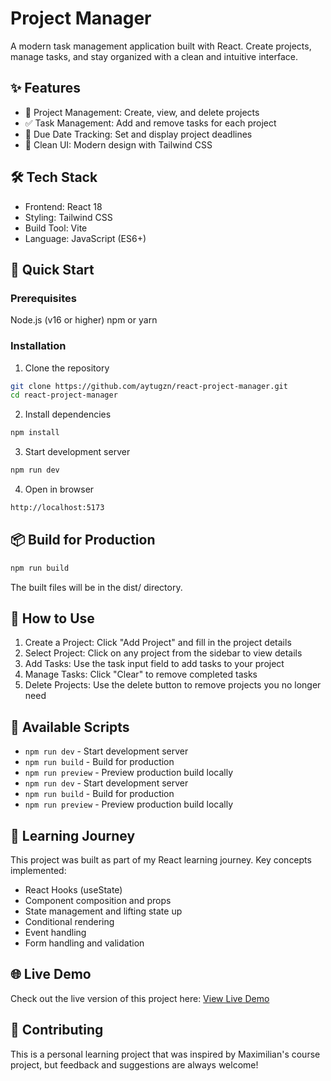 # Project Manager

A modern task management application built with React. Create projects, manage tasks, and stay organized with a clean and intuitive interface.

## ✨ Features

- 📝 Project Management: Create, view, and delete projects
- ✅ Task Management: Add and remove tasks for each project
- 📅 Due Date Tracking: Set and display project deadlines
- 🎨 Clean UI: Modern design with Tailwind CSS

## 🛠️ Tech Stack

- Frontend: React 18
- Styling: Tailwind CSS
- Build Tool: Vite
- Language: JavaScript (ES6+)

## 🚀 Quick Start

### Prerequisites

Node.js (v16 or higher)
npm or yarn

### Installation

1. Clone the repository

```bash
git clone https://github.com/aytugzn/react-project-manager.git
cd react-project-manager
```

2. Install dependencies

```bash
npm install
```

3. Start development server

```bash
npm run dev
```

4. Open in browser

```bash
http://localhost:5173
```

## 📦 Build for Production

```bash
npm run build
```

The built files will be in the dist/ directory.

## 🎯 How to Use

1. Create a Project: Click "Add Project" and fill in the project details
2. Select Project: Click on any project from the sidebar to view details
3. Add Tasks: Use the task input field to add tasks to your project
4. Manage Tasks: Click "Clear" to remove completed tasks
5. Delete Projects: Use the delete button to remove projects you no longer need

## 🔧 Available Scripts

- `npm run dev` - Start development server
- `npm run build` - Build for production
- `npm run preview` - Preview production build locally
- `npm run dev` - Start development server
- `npm run build` - Build for production
- `npm run preview` - Preview production build locally

## 📝 Learning Journey

This project was built as part of my React learning journey. Key concepts implemented:

- React Hooks (useState)
- Component composition and props
- State management and lifting state up
- Conditional rendering
- Event handling
- Form handling and validation

## 🌐 Live Demo

Check out the live version of this project here: [View Live Demo](https://react-project-manager-kljpicjhn-aytugzns-projects.vercel.app/)

## 🤝 Contributing

This is a personal learning project that was inspired by Maximilian's course project, but feedback and suggestions are always welcome!
